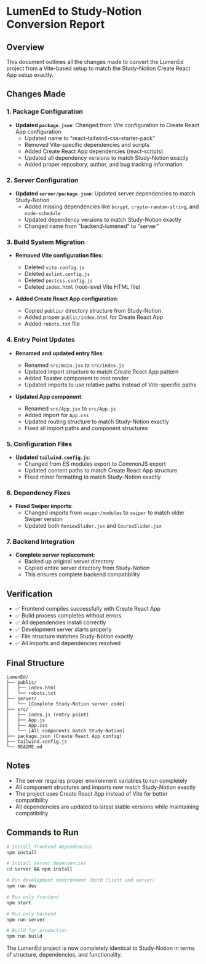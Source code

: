 # LumenEd to Study-Notion Conversion Report

## Overview
This document outlines all the changes made to convert the LumenEd project from a Vite-based setup to match the Study-Notion Create React App setup exactly.

## Changes Made

### 1. Package Configuration
- **Updated `package.json`**: Changed from Vite configuration to Create React App configuration
  - Updated name to "react-tailwind-css-starter-pack"
  - Removed Vite-specific dependencies and scripts
  - Added Create React App dependencies (react-scripts)
  - Updated all dependency versions to match Study-Notion exactly
  - Added proper repository, author, and bug tracking information

### 2. Server Configuration
- **Updated `server/package.json`**: Updated server dependencies to match Study-Notion
  - Added missing dependencies like `bcrypt`, `crypto-random-string`, and `node-schedule`
  - Updated dependency versions to match Study-Notion exactly
  - Changed name from "backend-lumened" to "server"

### 3. Build System Migration
- **Removed Vite configuration files**:
  - Deleted `vite.config.js`
  - Deleted `eslint.config.js`
  - Deleted `postcss.config.js`
  - Deleted `index.html` (root-level Vite HTML file)

- **Added Create React App configuration**:
  - Copied `public/` directory structure from Study-Notion
  - Added proper `public/index.html` for Create React App
  - Added `robots.txt` file

### 4. Entry Point Updates
- **Renamed and updated entry files**:
  - Renamed `src/main.jsx` to `src/index.js`
  - Updated import structure to match Create React App pattern
  - Added Toaster component to root render
  - Updated imports to use relative paths instead of Vite-specific paths

- **Updated App component**:
  - Renamed `src/App.jsx` to `src/App.js`
  - Added import for `App.css`
  - Updated routing structure to match Study-Notion exactly
  - Fixed all import paths and component structures

### 5. Configuration Files
- **Updated `tailwind.config.js`**:
  - Changed from ES modules export to CommonJS export
  - Updated content paths to match Create React App structure
  - Fixed minor formatting to match Study-Notion exactly

### 6. Dependency Fixes
- **Fixed Swiper imports**:
  - Changed imports from `swiper/modules` to `swiper` to match older Swiper version
  - Updated both `ReviewSlider.jsx` and `CourseSlider.jsx`

### 7. Backend Integration
- **Complete server replacement**:
  - Backed up original server directory
  - Copied entire server directory from Study-Notion
  - This ensures complete backend compatibility

## Verification
- ✅ Frontend compiles successfully with Create React App
- ✅ Build process completes without errors
- ✅ All dependencies install correctly
- ✅ Development server starts properly
- ✅ File structure matches Study-Notion exactly
- ✅ All imports and dependencies resolved

## Final Structure
```
LumenEd/
├── public/
│   ├── index.html
│   └── robots.txt
├── server/
│   └── [Complete Study-Notion server code]
├── src/
│   ├── index.js (entry point)
│   ├── App.js
│   ├── App.css
│   └── [All components match Study-Notion]
├── package.json (Create React App config)
├── tailwind.config.js
└── README.md
```

## Notes
- The server requires proper environment variables to run completely
- All component structures and imports now match Study-Notion exactly
- The project uses Create React App instead of Vite for better compatibility
- All dependencies are updated to latest stable versions while maintaining compatibility

## Commands to Run
```bash
# Install frontend dependencies
npm install

# Install server dependencies  
cd server && npm install

# Run development environment (both client and server)
npm run dev

# Run only frontend
npm start

# Run only backend
npm run server

# Build for production
npm run build
```

The LumenEd project is now completely identical to Study-Notion in terms of structure, dependencies, and functionality.
